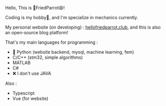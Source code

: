 Hello, This is 🦜FriedParrot😄! 

Coding is my hobby💖, and I'm specialize in mechanics currently.  

My personal website  (on developing) : [hellofriedparrot.club](https://hellofriedparrot.club/), and this is also an open-source blog platform!

That's my main languages for programming :

- 🐍 Python (website backend, mysql, machine learning, fem)   
- C/C++ (stm32, simple algorithms)
- MATLAB 
- C#   
- ❌ I don't use JAVA  

Also : 
- Typescript 
- Vue (for website) 
